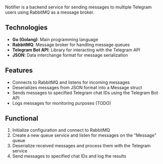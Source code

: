 
Notifier is a backend service for sending messages to multiple Telegram users using RabbitMQ as a message broker. 

## Technologies

-   **Go (Golang)**: Main programming language
-   **RabbitMQ**: Message broker for handling message queues
-   **Telegram Bot API**: Library for interacting with the Telegram API
-   **JSON**: Data interchange format for message serialization

## Features

-   Connects to RabbitMQ and listens for incoming messages
-   Deserializes messages from JSON format into a  Message  struct
-   Sends messages to specified Telegram chat IDs using the Telegram Bot API
-   Logs messages for monitoring purposes (TODO)

## Functional

1.  Initialize configuration and connect to RabbitMQ
2.  Create a new queue service and listen for messages on the "Message" queue
3.  Deserialize received messages and process them with the Telegram service
4.  Send messages to specified chat IDs and log the results
